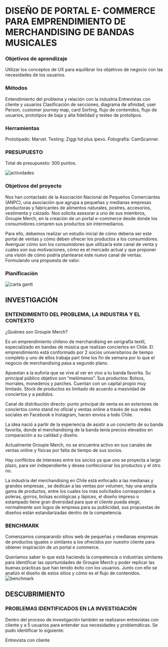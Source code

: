 
# DISEÑO DE PORTAL  E- COMMERCE PARA EMPRENDIMIENTO DE MERCHANDISING DE BANDAS MUSICALES 


### Objetivos de aprendizaje

Utilizar los conceptos de UX para equilibrar los objetivos de negocio con las necesidades de los usuarios.

### Métodos

Entendimiento del problema y relación con la industria
Entrevistas con cliente y usuarios
Clasificación de  secciones, diagrama de afinidad, user Person, customer journey map, card Sorting, flujo de contenidos, flujo de usuarios, prototipos de baja y alta fidelidad y testeo de prototipos.


### Herramientas

Prototipado: Marvel.
Testing: Ziggi hd plus ipevo.
Fotografía: CamScanner.

### PRESUPUESTO

Total de presupuesto: 300 puntos.

![actividades](https://user-images.githubusercontent.com/39094762/44563926-dc3f2b00-a736-11e8-9778-7f527c5fee39.jpg)



### Objetivos del proyecto

Nos han contactado de la Asociación Nacional de Pequeños Comerciantes (ANPC), una asociación que agrupa a pequeñas y medianas empresas productoras y fabricantes de alimentos naturales, postres, accesorios, vestimenta y calzado.  Nos solicita asesorar a uno de sus miembros, Groupie Merch, en la creación de un portal e-commerce desde donde los consumidores compren sus productos sin intermediarios. 

Para ello, debemos realizar un estudio inicial de cómo debería ser este portal de ventas y cómo deben ofrecer los productos a los consumidores. Averiguar cómo son los consumidores que utilizaría este canal de venta y cuáles son sus motivaciones, cómo es el mercado actual  y que proponer  una visión de cómo podría plantearse este nuevo canal de ventas. Formulando una propuesta de valor.

### Planificación
![carta gantt](https://user-images.githubusercontent.com/39094762/44565220-5e325280-a73d-11e8-869a-5b0ec8b6649b.jpg)

## INVESTIGACIÓN
### ENTENDIMIENTO DEL PROBLEMA, LA INDUSTRIA Y EL CONTEXTO

¿Quiénes son Groupie Merch?

Es un emprendimiento chileno de merchandising en serigrafía textil, especializado en bandas de música que realizan conciertos en Chile. 
El emprendimiento está conformado por 2 socios universitarios de tiempo completo y uno de ellos trabaja part time los fin de semana por lo que el negocio de merchandising pasa a segundo plano.

Apuestan a la euforia que se vive al ver en vivo a tu banda favorita. Su principal público objetivo son “melómanos”.
Sus productos: Bolsos, morrales, monederos y parches.
Cuentan con un capital propio muy limitado.
Stock de productos es limitado de acuerdo a masividad de conciertos y a pedidos.

Canal de distribución directo: punto principal de venta es en exteriores de conciertos como stand no oficial y ventas online a través de sus redes sociales en Facebook e Instagram,  hacen envíos a todo Chile.

La idea nació a partir de la experiencia de asistir a un concierto de su banda favorita, donde el merchandising de la banda tenía precios elevados en comparación a su calidad y diseño. 

Actualmente Groupie Merch, no se encuentra activo en sus canales de ventas online y físicas por falta de tiempo de sus socios.

Hay conflictos de intereses entre los socios ya que uno se proyecta a largo plazo, para ser independiente y desea confeccionar los productos y el otro no.

La industria del merchandising en Chile está enfocado a las medianas y grandes empresas , se dedican a las ventas por volumen, hay una amplia gama de productos, entre los cuales los más solicitados corresponden a poleras, gorros, bolsas ecológicas y lápices, el diseño impreso o estampado tiene  gran diversidad para que el cliente pueda elegir, normalmente son logos de empresa para su publicidad, sus propuestas de diseños están estandarizadas dentro de la competencia.

### BENCHMARK

Comenzamos comparando sitios web  de pequeñas y medianas empresas de  productos  iguales o similares a los ofrecidos por nuestro cliente para obtener inspiración de un portal e commerce.

Queríamos saber lo que está haciendo la competencia o industrias similares para identificar las oportunidades de Groupie Merch y poder replicar las buenas prácticas que han tenido éxito con los usuarios. Junto con ello se analizó el diseño de estos sitios y cómo es el flujo de contenidos.
![benchmark](https://user-images.githubusercontent.com/39094762/44565209-5a063500-a73d-11e8-8d5c-b81e2c52b22f.jpg)

## DESCUBRIMIENTO
### PROBLEMAS IDENTIFICADOS EN LA INVESTIGACIÓN
Dentro del proceso de investigación también se realizaron entrevistas con cliente y a 5 usuarios  para entender sus necesidades y problemáticas. Se pudo identificar lo siguiente:

Entrevista con cliente



